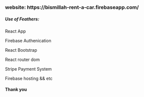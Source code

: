 <h3>website: https://bismillah-rent-a-car.firebaseapp.com/ </h3>
<h5>Use of Feathers:</h5>
<p>React App</p>
<p>Firebase Authenication</p>
<p>React Bootstrap</p>
<p>React router dom</p>
<p>Stripe Payment System</p>
<p>Firebase hosting && etc</p>
<h4>Thank you</h4>

